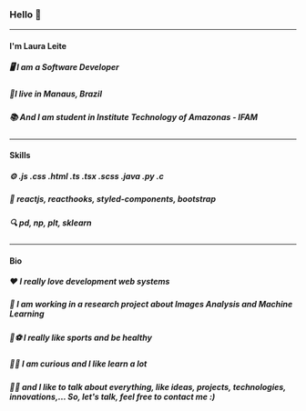 
### Hello :wave:
<hr>

#### I'm Laura Leite

##### :desktop_computer: I am a Software Developer 

##### :round_pushpin:I live in Manaus, Brazil

##### :books: And I am student in Institute Technology of Amazonas - IFAM

<hr>

#### Skills

##### :gear: .js .css .html .ts .tsx .scss .java .py .c

##### :nail_care: reactjs, reacthooks, styled-components, bootstrap

##### :mag: pd, np, plt, sklearn

<hr>

#### Bio

##### :heart: I really love development web systems

##### :briefcase: I am working in a research project about Images Analysis and Machine Learning

##### :basketball::soccer: I really like sports and be healthy

##### :eyes::seedling: I am curious and I like learn a lot

##### :speech_balloon::bulb: and I like to talk about everything, like ideas, projects, technologies, innovations,... So, let's talk, feel free to contact me :)

